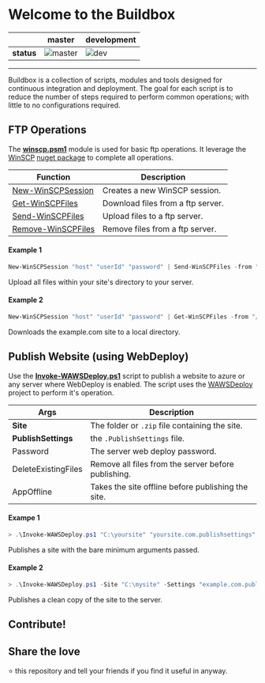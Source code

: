 # Welcome to the Buildbox
|          |master|development|
|----------|------|-----------|
|**status**|![master]()|![dev](https://acklann.visualstudio.com/_apis/public/build/definitions/86cb9590-1aed-43de-984c-768155a6970f/14/badge)|

----------
Buildbox is a collection of scripts, modules and tools designed for continuous integration and deployment. The goal for each script is to reduce the number of steps required to perform common operations; with little to no configurations required.

## FTP Operations
The **[winscp.psm1](src/Modules/winscp.psm1)** module is used for basic ftp operations. It leverage the [WinSCP](https://winscp.net/eng/index.php) [nuget package](https://www.nuget.org/packages/WinSCP/) to complete all operations.

|Function|Description|
|--------|-----------|
|[New-WinSCPSession](src/Modules/winscp.psm1) |Creates a new WinSCP session.|
|[Get-WinSCPFiles](src/Modules/winscp.psm1)   |Download files from a ftp server.|
|[Send-WinSCPFiles](src/Modules/winscp.psm1)  |Upload files to a ftp server.|
|[Remove-WinSCPFiles](src/Modules/winscp.psm1)|Remove files from a ftp server.|

#### Example 1
```powershell
New-WinSCPSession "host" "userId" "password" | Send-WinSCPFiles -from "C:\site\*" "/-to example.com/wwwroot/";
```
Upload all files within your site's directory to your server.
#### Example 2
```powershell
New-WinSCPSession "host" "userId" "password" | Get-WinSCPFiles -from "/example.com/wwwroot/" -to "C:\file.txt";
```
Downloads the example.com site to a local directory.

## Publish Website (using WebDeploy)
Use the **[Invoke-WAWSDeploy.ps1](/src/Scripts/Invoke-WAWSDeploy.ps1)** script to publish a website to azure or any server where WebDeploy is enabled. The script uses the [WAWSDeploy](https://github.com/davidebbo/WAWSDeploy) project to perform it's operation.

|Args|Description|
|----|-----------|
|**Site**|The folder or `.zip` file containing the site.|
|**PublishSettings**|the `.PublishSettings` file.|
|Password|The server web deploy password.|
|DeleteExistingFiles|Remove all files from the server before publishing.|
|AppOffline|Takes the site offline before publishing the site.|

#### Exampe 1
```powershell
> .\Invoke-WAWSDeploy.ps1 "C:\yoursite" "yoursite.com.publishsettings"
```
Publishes a site with the bare minimum arguments passed.

#### Example 2
```powershell
> .\Invoke-WAWSDeploy.ps1 -Site "C:\mysite" -Settings "example.com.publishsettings" -Password "p@55w0rd" -DeleteExistingFiles -AppOffline
```
Publishes a clean copy of the site to the server.

## Contribute!
## Share the love
:star: this repository and tell your friends if you find it useful in anyway.
